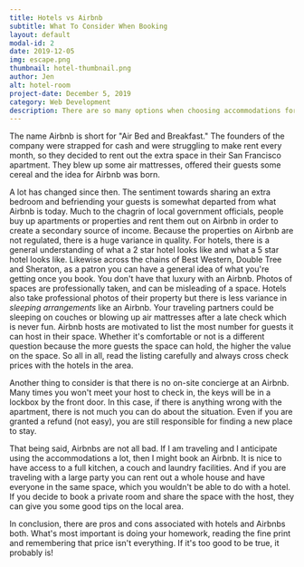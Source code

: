 ```yaml
---
title: Hotels vs Airbnb
subtitle: What To Consider When Booking
layout: default
modal-id: 2
date: 2019-12-05
img: escape.png
thumbnail: hotel-thumbnail.png
author: Jen
alt: hotel-room
project-date: December 5, 2019
category: Web Development
description: There are so many options when choosing accommodations for your trip. Here's our take on when to consider.
---
```


The name Airbnb is short for "Air Bed and Breakfast." The founders of the company were strapped for cash and were struggling to make rent every month, so they decided to rent out the extra space in their San Francisco apartment. They blew up some air mattresses, offered their guests some cereal and the idea for Airbnb was born.

A lot has changed since then. The sentiment towards sharing an extra bedroom and befriending your guests is somewhat departed from what Airbnb is today. Much to the chagrin of local government officials, people buy up apartments or properties and rent them out on Airbnb in order to create a secondary source of income. Because the properties on Airbnb are not regulated, there is a huge variance in quality. For hotels, there is a general understanding of what a 2 star hotel looks like and what a 5 star hotel looks like. Likewise across the chains of Best Western, Double Tree and Sheraton, as a patron you can have a general idea of what you're getting once you book. You don't have that luxury with an Airbnb. Photos of spaces are professionally taken, and can be misleading of a space. Hotels also take professional photos of their property but there is less variance in *sleeping arrangements* like an Airbnb. Your traveling partners could be sleeping on couches or blowing up air mattresses after a late check which is never fun. Airbnb hosts are motivated to list the most number for guests it can host in their space. Whether it's comfortable or not is a different question because the more guests the space can hold, the higher the value on the space. So all in all, read the listing carefully and always cross check prices with the hotels in the area.     

Another thing to consider is that there is no on-site concierge at an Airbnb. Many times you won't meet your host to check in, the keys will be in a lockbox by the front door. In this case, if there is anything wrong with the apartment, there is not much you can do about the situation. Even if you are granted a refund (not easy), you are still responsible for finding a new place to stay.

That being said, Airbnbs are not all bad. If I am traveling and I anticipate using the accommodations a lot, then I might book an Airbnb. It is nice to have access to a full kitchen, a couch and laundry facilities. And if you are traveling with a large party you can rent out a whole house and have everyone in the same space, which you wouldn't be able to do with a hotel. If you decide to book a private room and share the space with the host, they can give you some good tips on the local area.  

In conclusion, there are pros and cons associated with hotels and Airbnbs both. What's most important is doing your homework, reading the fine print and remembering that price isn't everything. If it's too good to be true, it probably is!
